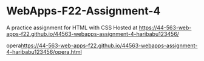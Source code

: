 # WebApps-F22-Assignment-4
A practice assignment for HTML with CSS
Hosted at <https://44-563-web-apps-f22.github.io/44563-webapps-assignment-4-haribabu123456/>

opera<https://44-563-web-apps-f22.github.io/44563-webapps-assignment-4-haribabu123456/opera.html>